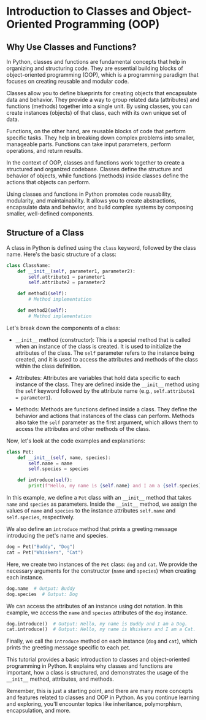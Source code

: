 # Introduction to Classes and Object-Oriented Programming (OOP)

## Why Use Classes and Functions?

In Python, classes and functions are fundamental concepts that help in organizing and structuring code. They are essential building blocks of object-oriented programming (OOP), which is a programming paradigm that focuses on creating reusable and modular code.

Classes allow you to define blueprints for creating objects that encapsulate data and behavior. They provide a way to group related data (attributes) and functions (methods) together into a single unit. By using classes, you can create instances (objects) of that class, each with its own unique set of data.

Functions, on the other hand, are reusable blocks of code that perform specific tasks. They help in breaking down complex problems into smaller, manageable parts. Functions can take input parameters, perform operations, and return results.

In the context of OOP, classes and functions work together to create a structured and organized codebase. Classes define the structure and behavior of objects, while functions (methods) inside classes define the actions that objects can perform.

Using classes and functions in Python promotes code reusability, modularity, and maintainability. It allows you to create abstractions, encapsulate data and behavior, and build complex systems by composing smaller, well-defined components.

## Structure of a Class

A class in Python is defined using the `class` keyword, followed by the class name. Here's the basic structure of a class:

```python
class ClassName:
    def __init__(self, parameter1, parameter2):
        self.attribute1 = parameter1
        self.attribute2 = parameter2

    def method1(self):
        # Method implementation

    def method2(self):
        # Method implementation
```

Let's break down the components of a class:

- `__init__` method (constructor): This is a special method that is called when an instance of the class is created. It is used to initialize the attributes of the class. The `self` parameter refers to the instance being created, and it is used to access the attributes and methods of the class within the class definition.

- Attributes: Attributes are variables that hold data specific to each instance of the class. They are defined inside the `__init__` method using the `self` keyword followed by the attribute name (e.g., `self.attribute1 = parameter1`).

- Methods: Methods are functions defined inside a class. They define the behavior and actions that instances of the class can perform. Methods also take the `self` parameter as the first argument, which allows them to access the attributes and other methods of the class.

Now, let's look at the code examples and explanations:

```python
class Pet:
    def __init__(self, name, species):
        self.name = name
        self.species = species

    def introduce(self):
        print(f"Hello, my name is {self.name} and I am a {self.species}.")
```

In this example, we define a `Pet` class with an `__init__` method that takes `name` and `species` as parameters. Inside the `__init__` method, we assign the values of `name` and `species` to the instance attributes `self.name` and `self.species`, respectively.

We also define an `introduce` method that prints a greeting message introducing the pet's name and species.

```python
dog = Pet("Buddy", "Dog")
cat = Pet("Whiskers", "Cat")
```

Here, we create two instances of the `Pet` class: `dog` and `cat`. We provide the necessary arguments for the constructor (`name` and `species`) when creating each instance.

```python
dog.name  # Output: Buddy
dog.species  # Output: Dog
```

We can access the attributes of an instance using dot notation. In this example, we access the `name` and `species` attributes of the `dog` instance.

```python
dog.introduce()  # Output: Hello, my name is Buddy and I am a Dog.
cat.introduce()  # Output: Hello, my name is Whiskers and I am a Cat.
```

Finally, we call the `introduce` method on each instance (`dog` and `cat`), which prints the greeting message specific to each pet.

This tutorial provides a basic introduction to classes and object-oriented programming in Python. It explains why classes and functions are important, how a class is structured, and demonstrates the usage of the `__init__` method, attributes, and methods.

Remember, this is just a starting point, and there are many more concepts and features related to classes and OOP in Python. As you continue learning and exploring, you'll encounter topics like inheritance, polymorphism, encapsulation, and more.